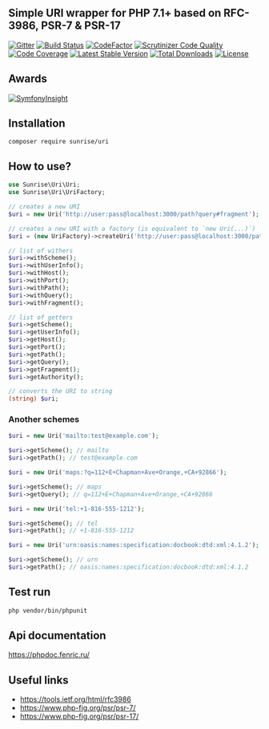 ## Simple URI wrapper for PHP 7.1+ based on RFC-3986, PSR-7 & PSR-17

[![Gitter](https://badges.gitter.im/sunrise-php/support.png)](https://gitter.im/sunrise-php/support)
[![Build Status](https://api.travis-ci.com/sunrise-php/uri.svg?branch=master)](https://travis-ci.com/sunrise-php/uri)
[![CodeFactor](https://www.codefactor.io/repository/github/sunrise-php/uri/badge)](https://www.codefactor.io/repository/github/sunrise-php/uri)
[![Scrutinizer Code Quality](https://scrutinizer-ci.com/g/sunrise-php/uri/badges/quality-score.png?b=master)](https://scrutinizer-ci.com/g/sunrise-php/uri/?branch=master)
[![Code Coverage](https://scrutinizer-ci.com/g/sunrise-php/uri/badges/coverage.png?b=master)](https://scrutinizer-ci.com/g/sunrise-php/uri/?branch=master)
[![Latest Stable Version](https://poser.pugx.org/sunrise/uri/v/stable?format=flat)](https://packagist.org/packages/sunrise/uri)
[![Total Downloads](https://poser.pugx.org/sunrise/uri/downloads?format=flat)](https://packagist.org/packages/sunrise/uri)
[![License](https://poser.pugx.org/sunrise/uri/license?format=flat)](https://packagist.org/packages/sunrise/uri)

## Awards

[![SymfonyInsight](https://insight.symfony.com/projects/967729eb-31ed-42e0-be84-b738e87c36d2/big.svg)](https://insight.symfony.com/projects/967729eb-31ed-42e0-be84-b738e87c36d2)

## Installation

```
composer require sunrise/uri
```

## How to use?

```php
use Sunrise\Uri\Uri;
use Sunrise\Uri\UriFactory;

// creates a new URI
$uri = new Uri('http://user:pass@localhost:3000/path?query#fragment');

// creates a new URI with a factory (is equivalent to `new Uri(...)`)
$uri = (new UriFactory)->createUri('http://user:pass@localhost:3000/path?query#fragment');

// list of withers
$uri->withScheme();
$uri->withUserInfo();
$uri->withHost();
$uri->withPort();
$uri->withPath();
$uri->withQuery();
$uri->withFragment();

// list of getters
$uri->getScheme();
$uri->getUserInfo();
$uri->getHost();
$uri->getPort();
$uri->getPath();
$uri->getQuery();
$uri->getFragment();
$uri->getAuthority();

// converts the URI to string
(string) $uri;
```

### Another schemes

```php
$uri = new Uri('mailto:test@example.com');

$uri->getScheme(); // mailto
$uri->getPath(); // test@example.com
```

```php
$uri = new Uri('maps:?q=112+E+Chapman+Ave+Orange,+CA+92866');

$uri->getScheme(); // maps
$uri->getQuery(); // q=112+E+Chapman+Ave+Orange,+CA+92866
```

```php
$uri = new Uri('tel:+1-816-555-1212');

$uri->getScheme(); // tel
$uri->getPath(); // +1-816-555-1212
```

```php
$uri = new Uri('urn:oasis:names:specification:docbook:dtd:xml:4.1.2');

$uri->getScheme(); // urn
$uri->getPath(); // oasis:names:specification:docbook:dtd:xml:4.1.2
```

## Test run

```bash
php vendor/bin/phpunit
```

## Api documentation

https://phpdoc.fenric.ru/

## Useful links

* https://tools.ietf.org/html/rfc3986
* https://www.php-fig.org/psr/psr-7/
* https://www.php-fig.org/psr/psr-17/
